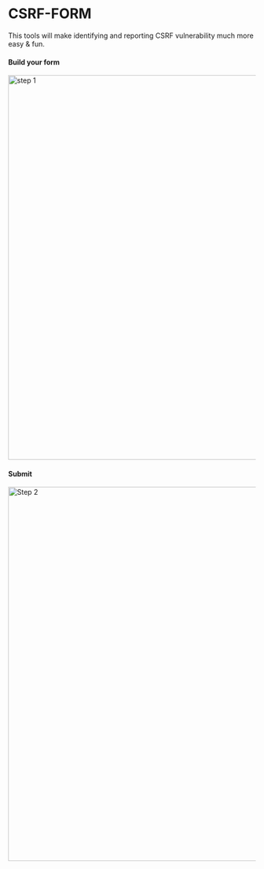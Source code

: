 # CSRF-FORM

This tools will make identifying and reporting CSRF vulnerability much more easy & fun. 

#### Build your form
<img width="781" alt="step 1" src="https://user-images.githubusercontent.com/3488602/36633876-5210d2d0-1951-11e8-969a-23b4fe9677b8.png">

#### Submit
<img width="760" alt="Step 2" src="https://user-images.githubusercontent.com/3488602/36633875-506761e2-1951-11e8-9fa8-1071a1e439a5.png">



